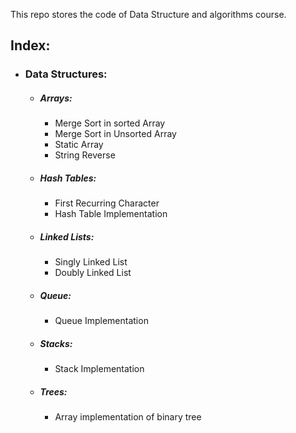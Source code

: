 This repo stores the code of Data Structure and algorithms course.

## Index:

-   ### Data Structures:
    -   ##### Arrays:
        -   Merge Sort in sorted Array
        -   Merge Sort in Unsorted Array
        -   Static Array
        -   String Reverse
    -   ##### Hash Tables:
        -   First Recurring Character
        -   Hash Table Implementation
    -   ##### Linked Lists:
        -   Singly Linked List
        -   Doubly Linked List
    -   ##### Queue:
        -   Queue Implementation
    -   ##### Stacks:
        -   Stack Implementation
    -   ##### Trees:
        -   Array implementation of binary tree
